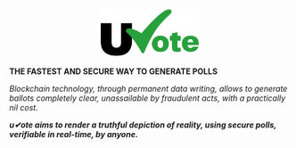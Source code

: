 <p align="center"><img src="\public\logotype_frameSquare.svg" alt="logotype_centered" width='35%'></p>


**THE FASTEST AND SECURE WAY TO GENERATE POLLS**

*Blockchain technology, through permanent data writing, allows to generate ballots completely clear, unassailable by fraudulent acts, with a practically nil cost.*


***u✔ote aims to render a truthful depiction of reality, using secure polls, verifiable in real-time, by anyone.***
